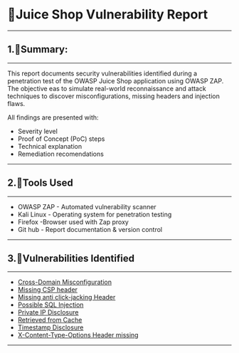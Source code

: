 # 📁Juice Shop Vulnerability Report

---

## 1.📝Summary:
---
This report documents security vulnerabilities identified during a penetration test of the OWASP Juice Shop application using OWASP ZAP. The objective eas to simulate real-world reconnaissance and attack techniques to discover misconfigurations, missing headers and injection flaws.

All findings are presented with:
- Severity level
- Proof of Concept (PoC) steps
- Technical explanation
- Remediation recomendations 
---

## 2.🧰Tools Used
---
- OWASP ZAP - Automated vulnerability scanner
- Kali Linux - Operating system for penetration testing
- Firefox  -Browser used with Zap proxy
- Git hub - Report documentation & version control

---

## 3.🚫Vulnerabilities Identified
---
- [Cross-Domain Misconfiguration](juice-shop/Cross-Domain-Misconfiguration-Report.md)
- [Missing CSP header](juice-shop/Missing-CSP-header-Report.md)
- [Missing anti click-jacking Header](juice-shop/Missing-anti-click-jacking-Header-Report.md)
- [Possible SQL Injection](juice-shop/Possible-SQL-Injection-Report.md)
- [Private IP Disclosure](juice-shop/Private-IP-Disclosure-Report.md)
- [Retrieved from Cache](juice-shop/Retrieved-from-Cache-Report.md)
- [Timestamp Disclosure](juice-shop/Timestamp-Disclosure-Report.md)
- [X-Content-Type-Options Header missing](juice-shop/X-Content-Type-Options-Header-Missing-Report.md)

---

